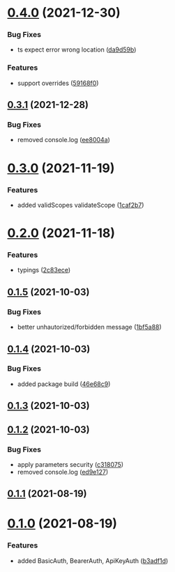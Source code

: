 # [0.4.0](https://github.com/GiovanniCardamone/fastify-autosecurity/compare/v0.3.1...v0.4.0) (2021-12-30)


### Bug Fixes

* ts expect error wrong location ([da9d59b](https://github.com/GiovanniCardamone/fastify-autosecurity/commit/da9d59ba07030172ab99a0bd6be3ba4a2f0f42aa))


### Features

* support overrides ([59168f0](https://github.com/GiovanniCardamone/fastify-autosecurity/commit/59168f03223799d8398f6d274b5f095dcf17c4bb))



## [0.3.1](https://github.com/GiovanniCardamone/fastify-autosecurity/compare/v0.3.0...v0.3.1) (2021-12-28)


### Bug Fixes

* removed console.log ([ee8004a](https://github.com/GiovanniCardamone/fastify-autosecurity/commit/ee8004adf22ecbdbc791c528a73ba341c407e9cf))



# [0.3.0](https://github.com/GiovanniCardamone/fastify-autosecurity/compare/v0.2.0...v0.3.0) (2021-11-19)


### Features

* added validScopes validateScope ([1caf2b7](https://github.com/GiovanniCardamone/fastify-autosecurity/commit/1caf2b7344851786cfef50a3fb69644cca83c508))



# [0.2.0](https://github.com/GiovanniCardamone/fastify-autosecurity/compare/v0.1.5...v0.2.0) (2021-11-18)


### Features

* typings ([2c83ece](https://github.com/GiovanniCardamone/fastify-autosecurity/commit/2c83ece3a2e5be6c5c54ca2aea42a2046e53761b))



## [0.1.5](https://github.com/GiovanniCardamone/fastify-autosecurity/compare/v0.1.4...v0.1.5) (2021-10-03)


### Bug Fixes

* better unhautorized/forbidden message ([1bf5a88](https://github.com/GiovanniCardamone/fastify-autosecurity/commit/1bf5a88a008933ebffe8efd9673b6e905a192419))



## [0.1.4](https://github.com/GiovanniCardamone/fastify-autosecurity/compare/v0.1.3...v0.1.4) (2021-10-03)


### Bug Fixes

* added package build ([46e68c9](https://github.com/GiovanniCardamone/fastify-autosecurity/commit/46e68c934adae9f4955d495ea7080ff8fcf8ba3d))



## [0.1.3](https://github.com/GiovanniCardamone/fastify-autosecurity/compare/v0.1.2...v0.1.3) (2021-10-03)



## [0.1.2](https://github.com/GiovanniCardamone/fastify-autosecurity/compare/v0.1.1...v0.1.2) (2021-10-03)


### Bug Fixes

* apply parameters security ([c318075](https://github.com/GiovanniCardamone/fastify-autosecurity/commit/c318075673908bdd984d15850707df4ef4dc9375))
* removed console.log ([ed9e127](https://github.com/GiovanniCardamone/fastify-autosecurity/commit/ed9e127e806b51d4acf994379609f72696913c08))



## [0.1.1](https://github.com/GiovanniCardamone/fastify-autosecurity/compare/v0.1.0...v0.1.1) (2021-08-19)



# [0.1.0](https://github.com/GiovanniCardamone/fastify-autosecurity/compare/b3adf1df489c789df0661bdd0b01cc2fb3a988bc...v0.1.0) (2021-08-19)


### Features

* added BasicAuth, BearerAuth, ApiKeyAuth ([b3adf1d](https://github.com/GiovanniCardamone/fastify-autosecurity/commit/b3adf1df489c789df0661bdd0b01cc2fb3a988bc))



